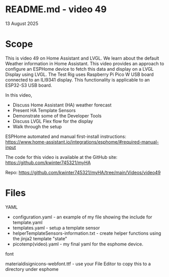 # README.md - video 49 

13 August 2025

# Scope
This is video 49 on Home Assistant and LVGL.  We learn about the default Weather information in Home Assistant.  This video provides an approach to configure an ESPHome device to fetch this data and display on a LVGL Display using LVGL.  The Test Rig uses Raspberry Pi Pico W USB board connected to an ILI9341 display.  This functionality is applicable to an ESP32-S3 USB board.

In this video, 
 - Discuss Home Assistant (HA) weather forecast
 - Present HA Template Sensors
 - Demonstrate some of the Developer Tools
 - Discuss LVGL Flex flow for the display
 - Walk through the setup

ESPHome automated and manual first-install instructions:  https://www.home-assistant.io/integrations/esphome/#required-manual-input

The code for this video is available at the GitHub site:
https://github.com/kwinter745321/myHA

Repo:
https://github.com/kwinter745321/myHA/tree/main/Videos/video49

# Files

YAML

 - configuration.yaml - an example of my file showing the include for template.yaml
 - templates.yaml -  setup a template sensor
 - helperTemplateSensors-information.txt  - create helper functions using the jinja2 template "state"
 - picotemp(video).yaml - my final yaml for the esphome device.

font

materialdisignicons-webfont.ttf  - use your File Editor to copy this to a directory under esphome

